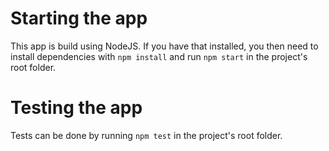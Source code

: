 # Starting the app

This app is build using NodeJS.
If you have that installed, you then need to install dependencies with `npm install` and run
`npm start` in the project's root folder.

# Testing the app

Tests can be done by running `npm test` in the project's root folder.
